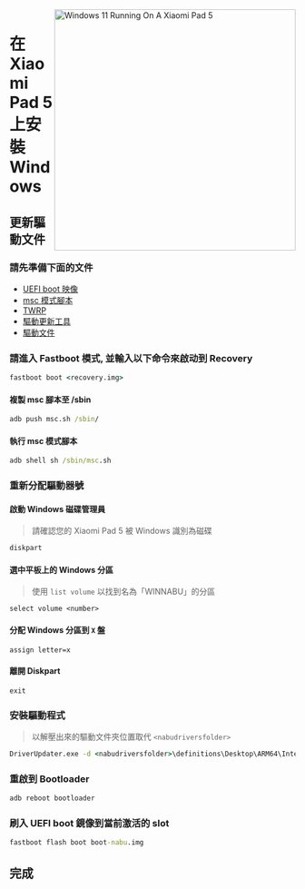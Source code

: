 <img align="right" src="https://raw.githubusercontent.com/erdilS/Port-Windows-11-Xiaomi-Pad-5/main/nabu.png" width="425" alt="Windows 11 Running On A Xiaomi Pad 5">

# 在 Xiaomi Pad 5 上安裝 Windows

## 更新驅動文件

### 請先準備下面的文件
- [UEFI boot 映像](../../../../releases/tag/1.0)
- [msc 模式腳本](../../../../releases/tag/1.0)
- [TWRP](../../../../releases/tag/1.0)
- [驅動更新工具](https://github.com/WOA-Project/DriverUpdater/releases/latest)
- [驅動文件](https://github.com/map220v/MiPad5-Drivers)

### 請進入 Fastboot 模式, 並輸入以下命令來啟动到 Recovery
```cmd
fastboot boot <recovery.img>
```

#### 複製 msc 腳本至 /sbin
```cmd
adb push msc.sh /sbin/
```

#### 執行 msc 模式腳本
```cmd
adb shell sh /sbin/msc.sh
```

### 重新分配驅動器號

#### 啟動 Windows 磁碟管理員
> 請確認您的 Xiaomi Pad 5 被 Windows 識別為磁碟
```cmd
diskpart
```

#### 選中平板上的 Windows 分區
> 使用 `list volume` 以找到名為「WINNABU」的分區
```diskpart
select volume <number>
```

#### 分配 Windows 分區到 `X` 盤
```diskpart
assign letter=x
```

#### 離開 Diskpart
```diskpart
exit
```

### 安裝驅動程式
> 以解壓出來的驅動文件夾位置取代 `<nabudriversfolder>`
```cmd
DriverUpdater.exe -d <nabudriversfolder>\definitions\Desktop\ARM64\Internal\nabu.txt -r <nabudriversfolder> -p X:
```

### 重啟到 Bootloader
```cmd
adb reboot bootloader
```

### 刷入 UEFI boot 鏡像到當前激活的 slot
```cmd
fastboot flash boot boot-nabu.img
```

## 完成